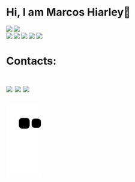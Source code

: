  <div> 
  
  <h1>Hi, I am Marcos Hiarley👋</h1>
  <img height="40%" src="https://github-readme-stats.vercel.app/api?username=Hiarleyy&show_icons=true&theme=midnight-purple&include_all_commits=true&count_private=true"/>
    <img width="100px" src="https://user-images.githubusercontent.com/111695591/200836404-b8353b23-c4d9-4a1d-9c6c-272c8d4821d7.gif"/> 
  </div>
 
  
  </div>
  <div align="left">
 
   <img src="https://img.shields.io/badge/HTML-239120?style=for-the-badge&logo=html5&logoColor=white"/>
  <img src="https://img.shields.io/badge/JavaScript-F7DF1E?style=for-the-badge&logo=javascript&logoColor=black"/>
  <img src="https://img.shields.io/badge/CSS3-1572B6?style=for-the-badge&logo=css3&logoColor=white"/>
  <img src ="https://img.shields.io/badge/Java-ED8B00?style=for-the-badge&logo=java&logoColor=white"/>
  <img src="https://img.shields.io/badge/React_Native-20232A?style=for-the-badge&logo=react&logoColor=61DAFB"/>
  </div> 

  <h1>Contacts: <h1/>
  
  <img src ="https://img.shields.io/badge/Gmail-D14836?style=for-the-badge&logo=gmail&logoColor=white" >
  <img src ="https://img.shields.io/badge/Instagram-E4405F?style=for-the-badge&logo=instagram&logoColor=white" >
  <img src ="https://img.shields.io/badge/LinkedIn-0077B5?style=for-the-badge&logo=linkedin&logoColor=white" href="www.linkedin.com/in/marcos-hiarley-1853a7226">
  
 
![snake gif](https://github.com/Hiarleyy/Hiarleyy/blob/output/github-contribution-grid-snake.svg)
